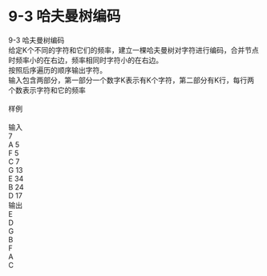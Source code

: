 # 9-3 哈夫曼树编码

9-3 哈夫曼树编码
<br>给定K个不同的字符和它们的频率，建立一棵哈夫曼树对字符进行编码，合并节点时频率小的在右边，频率相同时字符小的在右边。
<br>按照后序遍历的顺序输出字符。
<br>输入包含两部分，第一部分一个数字K表示有K个字符，第二部分有K行，每行两个数表示字符和它的频率</br>
<br>样例</br>
<br>输入
<br>7 
<br>A 5
<br>F 5
<br>C 7
<br>G 13
<br>E 34
<br>B 24
<br>D 17
<br>输出
<br>E
<br>D
<br>G
<br>B
<br>F
<br>A
<br>C